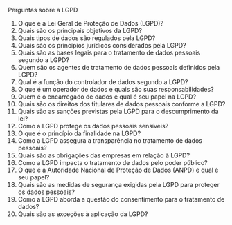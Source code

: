 Perguntas sobre a LGPD

1. O que é a Lei Geral de Proteção de Dados (LGPD)?
2. Quais são os principais objetivos da LGPD?
3. Quais tipos de dados são regulados pela LGPD?
4. Quais são os princípios jurídicos considerados pela LGPD?
5. Quais são as bases legais para o tratamento de dados pessoais segundo a LGPD?
6. Quem são os agentes de tratamento de dados pessoais definidos pela LGPD?
7. Qual é a função do controlador de dados segundo a LGPD?
8. O que é um operador de dados e quais são suas responsabilidades?
9. Quem é o encarregado de dados e qual é seu papel na LGPD?
10. Quais são os direitos dos titulares de dados pessoais conforme a LGPD?
11. Quais são as sanções previstas pela LGPD para o descumprimento da lei?
12. Como a LGPD protege os dados pessoais sensíveis?
13. O que é o princípio da finalidade na LGPD?
14. Como a LGPD assegura a transparência no tratamento de dados pessoais?
15. Quais são as obrigações das empresas em relação à LGPD?
16. Como a LGPD impacta o tratamento de dados pelo poder público?
17. O que é a Autoridade Nacional de Proteção de Dados (ANPD) e qual é seu papel?
18. Quais são as medidas de segurança exigidas pela LGPD para proteger os dados
pessoais?
19. Como a LGPD aborda a questão do consentimento para o tratamento de dados?
20. Quais são as exceções à aplicação da LGPD?
